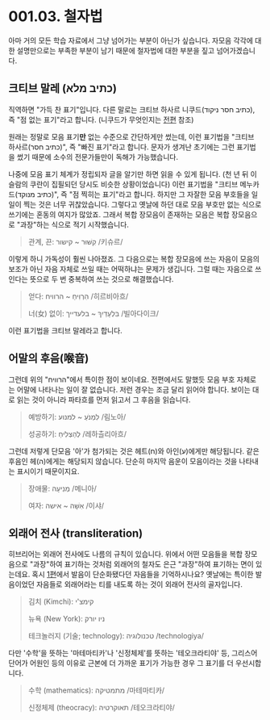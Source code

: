 # 001.03. 철자법
아마 거의 모든 학습 자료에서 그냥 넘어가는 부분이 아닌가
싶습니다. 자모음 각각에 대한 설명만으로는 부족한 부분이
남기 때문에 철자법에 대한 부분을 짚고 넘어가겠습니다.
## 크티브 말레 (כתיב מלא)
직역하면 "가득 찬 표기"입니다. 다른 말로는
크티브 하사르 니쿠드(כתיב חסר ניקוד), 즉
"점 없는 표기"라고 합니다. (니쿠드가 무엇인지는
[전편](./02.diacritics.md) 참조)

원래는 정말로 모음 표기**만**
없는 수준으로 간단하게만 썼는데, 이런 표기법을
"크티브 하사르(כתיב חסר)", 즉 "빠진 표기"라고 합니다.
문자가 생겨난 초기에는 그런 표기법을
썼기 때문에 소수의 전문가들만이
독해가 가능했습니다.

나중에 모음 표기 체계가 정립되자
글을 알기만 하면 읽을 수 있게 됩니다. (천 년 뒤 이슬람의
쿠란이 집필되던 당시도 비슷한 상황이었습니다) 이런
표기법을 "크티브 메누카드(כתיב מנוקד)", 즉
"점 찍히는 표기"라고 합니다. 하지만 그 자잘한 모음 부호들을 일일이
찍는 것은 너무 귀찮았습니다. 그렇다고 옛날에 하던 대로
모음 부호만 없는 식으로 쓰기에는 혼동의 여지가 많았죠.
그래서 복합 장모음이 존재하는 모음은
복합 장모음으로 "과장"하는 식으로 적기 시작했습니다.
> 관계, 끈: קִשּׁוּר ~ קישור /키슈르/

이렇게 하니 가독성이 훨씬 나아졌죠. 그 다음으로는
복합 장모음에 쓰는 자음이 모음의 보조가 아닌
자음 자체로 쓰일 때는 어떡하냐는 문제가 생깁니다. 그럴 때는
자음으로 쓰인다는 뜻으로 두 번 중복하여 쓰는 것으로
해결했습니다.
> 얻다: הִרְוִיחַ ~ הרוויח /히르비아흐/
>
> 너(女) 없이: בִּלְעָדַיִךְ ~ בלעדייך /빌아다이크/

이런 표기법을 크티브 말레라고 합니다.
## 어말의 후음(喉音)
그런데 위의 "הרוויח"에서 특이한 점이 보이네요. 전편에서도 말했듯
모음 부호 자체로는 어말에 나타나는 일이 잘 없습니다. 저런 경우는
조금 달리 읽어야 합니다. 보이는 대로 읽는 것이 아니라 파타흐를
먼저 읽고서 그 후음을 읽습니다.
> 예방하기: לִמְנֹעַ ~ למנוע /림노아/
> 
> 성공하기: לְהַצְלִיחַ /레하츨리아흐/

그런데 저렇게 단모음 '아'가 첨가되는 것은
헤트(ח)와 아인(ע)에게만 해당됩니다.
같은 후음인 헤(ה)에게는 해당되지 않습니다. 단순히 마지막 음운이
모음이라는 것을 나타내는 표시이기 때문이지요.
> 장애물: מְנִיעָה /메니아/
>
> 여자: אִשָּׁה ~ אישה /이샤/
## 외래어 전사 (transliteration)
히브리어는 외래어 전사에도 나름의 규칙이 있습니다. 위에서 어떤
모음들을 복합 장모음으로 "과장"하여 표기하는 것처럼 외래어의
철자도 은근 "과장"하여 표기하는 면이 있는데요. 혹시
[1편](./01.consonants.md)에서 발음이 단순화됐다던 자음들을
기억하시나요? 옛날에는 특이한 발음이었던 자음들로 외래어라는 티를
내도록 하는 것이 외래어 전사의 골자입니다.
> 김치 (Kimchi): קימצ'י
> 
> 뉴욕 (New York): ניו יורק
>
> 테크놀러지 (기술; technology): טכנולוגיה /technologiya/

다만 '수학'을 뜻하는 '마테마티카'나 '신정체제'를 뜻하는
'테오크라티야' 등, 그리스어 단어가 어원인 등의 이유로 근본에 더
가까운 표기가 가능한 경우 그 표기를 더 우선시합니다.
> 수학 (mathematics): מתמטיקה /마테마티카/
>
> 신정체제 (theocracy): תאוקרטיה /테오크라티야/
